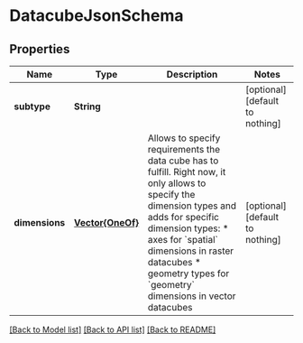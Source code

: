 # DatacubeJsonSchema


## Properties
Name | Type | Description | Notes
------------ | ------------- | ------------- | -------------
**subtype** | **String** |  | [optional] [default to nothing]
**dimensions** | [**Vector{OneOf}**](OneOf.md) | Allows to specify requirements the data cube has to fulfill. Right now, it only allows to specify the dimension types and  adds for specific dimension types: * axes for &#x60;spatial&#x60; dimensions in raster datacubes * geometry types for &#x60;geometry&#x60; dimensions in vector datacubes | [optional] [default to nothing]


[[Back to Model list]](../README.md#models) [[Back to API list]](../README.md#api-endpoints) [[Back to README]](../README.md)


